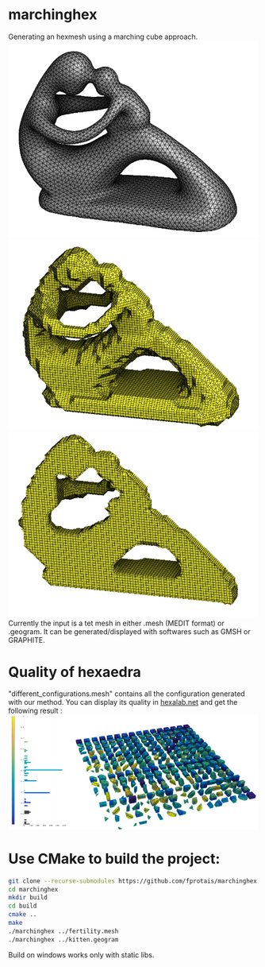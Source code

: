 # marchinghex
Generating an hexmesh using a marching cube approach.
![Input](https://raw.githubusercontent.com/fprotais/marchinghex/main/images/origin.png)
![hexified](https://raw.githubusercontent.com/fprotais/marchinghex/main/images/hexified.png)
![clipped](https://raw.githubusercontent.com/fprotais/marchinghex/main/images/clipped.png)
Currently the input is a tet mesh in either .mesh (MEDIT format) or .geogram. It can be generated/displayed with softwares such as GMSH or GRAPHITE.
# Quality of hexaedra
"different_configurations.mesh" contains all the configuration generated with our method. You can display its quality in [hexalab.net](https://www.hexalab.net/) and get the following result : 
![quality](https://raw.githubusercontent.com/fprotais/marchinghex/main/images/configurations.png)
# Use CMake to build the project:

```sh
git clone --recurse-submodules https://github.com/fprotais/marchinghex
cd marchinghex
mkdir build
cd build
cmake ..
make
./marchinghex ../fertility.mesh
./marchinghex ../kitten.geogram
```

Build on windows works only with static libs. 
